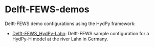 # Delft-FEWS-demos
Delft-FEWS demo configurations using the HydPy framework:

* [Delft-FEWS_HydPy-Lahn](Delft-FEWS_HydPy-Lahn): Delft-FEWS sample configuration for a HydPy-H model at the river Lahn in Germany.
